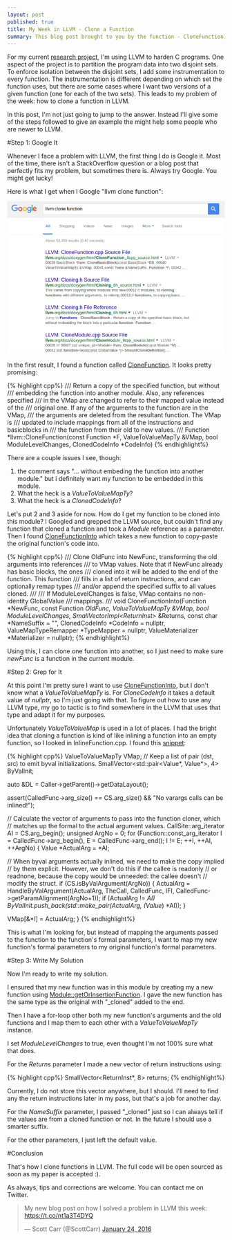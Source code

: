```yaml
---
layout: post
published: true
title: My Week in LLVM - Clone a Function
summary: This blog post brought to you by the function - CloneFunctionInto
---
```


For my current [research project](data-confidentiality-and-integrity/), I'm
using LLVM to harden C programs.  One aspect of the project is to partition the
program data into two disjoint sets.  To enforce isolation between the disjoint
sets, I add some instrumentation to every function.  The instrumentation is
different depending on which set the function uses, but there are some cases
where I want two versions of a given function (one for each of the two sets).
This leads to my problem of the week: how to clone a function in LLVM.

In this post, I'm not just going to jump to the answer.  Instead I'll give some
of the steps followed to give an example the might help some people who are
newer to LLVM. 

#Step 1: Google It

Whenever I face a problem with LLVM, the first thing I do is Google it.  Most
of the time, there isn't a StackOverflow question or a blog post that perfectly
fits my problem, but sometimes there is.  Always try Google.  You might get
lucky!

Here is what I get when I Google "llvm clone function":

![a screen shot](https://github.com/scottcarr/scottcarr.github.com/raw/master/images/google_clone_function.png)

In the first result, I found a function called [CloneFunction](http://llvm.org/docs/doxygen/html/CloneFunction_8cpp_source.html#l00078).  It looks pretty promising:

{% highlight cpp%}
/// Return a copy of the specified function, but without
/// embedding the function into another module.  Also, any references specified
/// in the VMap are changed to refer to their mapped value instead of the
/// original one.  If any of the arguments to the function are in the VMap,
/// the arguments are deleted from the resultant function.  The VMap is
/// updated to include mappings from all of the instructions and basicblocks in
/// the function from their old to new values.
///
Function *llvm::CloneFunction(const Function *F, ValueToValueMapTy &VMap,
                              bool ModuleLevelChanges,
                              ClonedCodeInfo *CodeInfo)
{% endhighlight%}

There are a couple issues I see, though:

1. the comment says "... without embeding the function into another module."  but i definitely want my function to be embedded in this module.
2. What the heck is a *ValueToValueMapTy*?
3. What the heck is a *ClonedCodeInfo*?

Let's put 2 and 3 aside for now.  How do I get my function to be cloned into
this module?  I Googled and grepped the LLVM source, but couldn't find any
function that cloned a function and took a *Module* reference as a parameter.
Then I found
[CloneFunctionInto](http://llvm.org/docs/doxygen/html/Cloning_8h_source.html#l00142)
which takes a new function to copy-paste the original function's code into.

{% highlight cpp%}
/// Clone OldFunc into NewFunc, transforming the old arguments into references
/// to VMap values.  Note that if NewFunc already has basic blocks, the ones
/// cloned into it will be added to the end of the function.  This function
/// fills in a list of return instructions, and can optionally remap types
/// and/or append the specified suffix to all values cloned.
///
/// If ModuleLevelChanges is false, VMap contains no non-identity GlobalValue
/// mappings.
///
void CloneFunctionInto(Function *NewFunc, const Function *OldFunc,
                       ValueToValueMapTy &VMap, bool ModuleLevelChanges,
                       SmallVectorImpl<ReturnInst*> &Returns,
                       const char *NameSuffix = "",
                       ClonedCodeInfo *CodeInfo = nullptr,
                       ValueMapTypeRemapper *TypeMapper = nullptr,
                       ValueMaterializer *Materializer = nullptr);
{% endhighlight%}

Using this, I can clone one function into another, so I just need to make sure
*newFunc* is a function in the current module.

#Step 2: Grep for It

At this point I'm pretty sure I want to use
[CloneFunctionInto](http://llvm.org/docs/doxygen/html/CloneFunction_8cpp_source.html#l00078),
but I don't know what a *ValueToValueMapTy* is.  For *CloneCodeInfo* it takes a
default value of *nullptr*, so I'm just going with that.  To figure out how to
use any LLVM type, my go to tactic is to find somewhere in the LLVM that uses
that type and adapt it for my purposes.

Unfortunately *ValueToValueMap* is used in a lot of places.  I had the bright idea that cloning a function is kind of like inlining a function into an empty function, so I looked in InlineFunction.cpp.  I found this [snippet](http://llvm.org/docs/doxygen/html/InlineFunction_8cpp_source.html#l01434):

{% highlight cpp%}
ValueToValueMapTy VMap;
// Keep a list of pair (dst, src) to emit byval initializations.
SmallVector<std::pair<Value*, Value*>, 4> ByValInit;

auto &DL = Caller->getParent()->getDataLayout();

assert(CalledFunc->arg_size() == CS.arg_size() &&
       "No varargs calls can be inlined!");

// Calculate the vector of arguments to pass into the function cloner, which
// matches up the formal to the actual argument values.
CallSite::arg_iterator AI = CS.arg_begin();
unsigned ArgNo = 0;
for (Function::const_arg_iterator I = CalledFunc->arg_begin(),
     E = CalledFunc->arg_end(); I != E; ++I, ++AI, ++ArgNo) {
  Value *ActualArg = *AI;

  // When byval arguments actually inlined, we need to make the copy implied
  // by them explicit.  However, we don't do this if the callee is readonly
  // or readnone, because the copy would be unneeded: the callee doesn't
  // modify the struct.
  if (CS.isByValArgument(ArgNo)) {
    ActualArg = HandleByValArgument(ActualArg, TheCall, CalledFunc, IFI,
                                    CalledFunc->getParamAlignment(ArgNo+1));
    if (ActualArg != *AI)
      ByValInit.push_back(std::make_pair(ActualArg, (Value*) *AI));
  }

  VMap[&*I] = ActualArg;
}
{% endhighlight%}

This is what I'm looking for, but instead of mapping the arguments passed to
the function to the function's formal parameters, I want to map my new
function's formal parameters to my original function's formal parameters.

#Step 3: Write My Solution

Now I'm ready to write my solution.

I ensured that my new function was in this module by creating my a new function using
[Module::getOrInsertionFunction](http://llvm.org/docs/doxygen/html/Module_8cpp_source.html#l00141).
I gave the new function has the same type as the original with "_cloned" added to the end.

Then I have a for-loop other both my new function's arguments and the old
functions and I map them to each other with a *ValueToValueMapTy* instance.

I set *ModuleLevelChanges* to true, even thought I'm not 100% sure what that does.

For the *Returns* parameter I made a new vector of return instructions using:

{% highlight cpp%}
SmallVector<ReturnInst*, 8> returns;
{% endhighlight%}

Currently, I do not store this vector anywhere, but I should.  I'll need to
find any the return instructions later in my pass, but that's a job for another
day.

For the *NameSuffix* parameter, I passed "_cloned" just so I can always tell if the values are from a cloned function or not.  In the future I should use a smarter suffix.

For the other parameters, I just left the default value.

#Conclusion

That's how I clone functions in LLVM.  The full code will be open sourced as soon as my paper is accepted :).

As always, tips and corrections are welcome.  You can contact me on Twitter.

<blockquote class="twitter-tweet" data-lang="en"><p lang="en" dir="ltr">My new blog post on how I solved a problem in LLVM this week: <a href="https://t.co/nt1a3T4DYQ">https://t.co/nt1a3T4DYQ</a></p>&mdash; Scott Carr (@ScottCarr) <a href="https://twitter.com/ScottCarr/status/691354475815112704">January 24, 2016</a></blockquote>
<script async src="//platform.twitter.com/widgets.js" charset="utf-8"></script>



